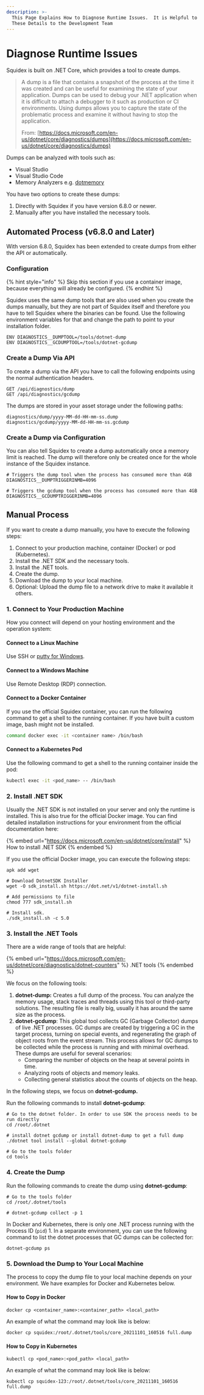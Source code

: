 ```yaml
---
description: >-
  This Page Explains How to Diagnose Runtime Issues.  It is Helpful to Provide
  These Details to the Development Team
---
```


# Diagnose Runtime Issues

Squidex is built on .NET Core, which provides a tool to create dumps.

> A dump is a file that contains a snapshot of the process at the time it was created and can be useful for examining the state of your application. Dumps can be used to debug your .NET application when it is difficult to attach a debugger to it such as production or CI environments. Using dumps allows you to capture the state of the problematic process and examine it without having to stop the application.
>
> From: [https://docs.microsoft.com/en-us/dotnet/core/diagnostics/dumps](https://docs.microsoft.com/en-us/dotnet/core/diagnostics/dumps)

Dumps can be analyzed with tools such as:

* Visual Studio
* Visual Studio Code
* Memory Analyzers e.g. [dotmemory](https://www.jetbrains.com/dotmemory/?source=google\&medium=cpc\&campaign=12509621705\&gclid=Cj0KCQjw5oiMBhDtARIsAJi0qk2ZvCwqDMmKuDzjmibSonfQuJyZZW\_jkhbizatYncy8ipncfEM05BIaAsaXEALw\_wcB)

You have two options to create these dumps:

1. Directly with Squidex if you have version 6.8.0 or newer.
2. Manually after you have installed the necessary tools.

## Automated Process (v6.8.0 and Later)

With version 6.8.0, Squidex has been extended to create dumps from either the API or automatically.

### Configuration

{% hint style="info" %}
Skip this section if you use a container image, because everything will already be configured.
{% endhint %}

Squidex uses the same dump tools that are also used when you create the dumps manually, but they are not part of Squidex itself and therefore you have to tell Squidex where the binaries can be found. Use the following environment variables for that and change the path to point to your installation folder.

```
ENV DIAGNOSTICS__DUMPTOOL=/tools/dotnet-dump
ENV DIAGNOSTICS__GCDUMPTOOL=/tools/dotnet-gcdump
```

### Create a Dump Via API

To create a dump via the API you have to call the following endpoints using the normal authentication headers.

```
GET /api/diagnostics/dump
GET /api/diagnostics/gcdump
```

The dumps are stored in your asset storage under the following paths:

```
diagnostics/dump/yyyy-MM-dd-HH-mm-ss.dump
diagnostics/gcdump/yyyy-MM-dd-HH-mm-ss.gcdump
```

### Create a Dump via Configuration

You can also tell Squidex to create a dump automatically once a memory limit is reached. The dump will therefore only be created once for the whole instance of the Squidex instance.

```
# Triggers the dump tool when the process has consumed more than 4GB
DIAGNOSTICS__DUMPTRIGGERINMB=4096

# Triggers the gcdump tool when the process has consumed more than 4GB
DIAGNOSTICS__GCDUMPTRIGGERINMB=4096
```

## Manual Process

If you want to create a dump manually, you have to execute the following steps:

1. Connect to your production machine, container (Docker) or pod (Kubernetes).
2. Install the .NET SDK and the necessary tools.
3. Install the .NET tools.
4. Create the dump.
5. Download the dump to your local machine.
6. Optional: Upload the dump file to a network drive to make it available it others.

### 1. Connect to Your Production Machine

How you connect will depend on your hosting environment and the operation system:

#### Connect to a Linux Machine

Use SSH or [putty for Windows](https://www.putty.org).

#### Connect to a Windows Machine

Use Remote Desktop (RDP) connection.

#### Connect to a Docker Container

If you use the official Squidex container, you can run the following command to get a shell to the running container. If you have built a custom image, bash might not be installed.

```bash
command docker exec -it <container name> /bin/bash
```

#### Connect to a Kubernetes Pod

Use the following command to get a shell to the running container inside the pod:

```bash
kubectl exec -it <pod_name> -- /bin/bash
```

### 2. Install .NET SDK

Usually the .NET SDK is not installed on your server and only the runtime is installed. This is also true for the official Docker image. You can find detailed installation instructions for your environment from the official documentation here:

{% embed url="https://docs.microsoft.com/en-us/dotnet/core/install" %}
How to install .NET SDK
{% endembed %}

If you use the official Docker image, you can execute the following steps:

```
apk add wget

# Download DotnetSDK Installer
wget -O sdk_install.sh https://dot.net/v1/dotnet-install.sh

# Add permissions to file
chmod 777 sdk_install.sh

# Install sdk.
./sdk_install.sh -c 5.0
```

### 3. Install the .NET Tools

There are a wide range of tools that are helpful:

{% embed url="https://docs.microsoft.com/en-us/dotnet/core/diagnostics/dotnet-counters" %}
.NET tools
{% endembed %}

We focus on the following tools:

1. **dotnet-dump:** Creates a full dump of the process. You can analyze the memory usage, stack traces and threads using this tool or third-party solutions. The resulting file is really big, usually it has around the same size as the process.
2. **dotnet-gcdump**: This global tool collects GC (Garbage Collector) dumps of live .NET processes. GC dumps are created by triggering a GC in the target process, turning on special events, and regenerating the graph of object roots from the event stream. This process allows for GC dumps to be collected while the process is running and with minimal overhead. These dumps are useful for several scenarios:
   * Comparing the number of objects on the heap at several points in time.
   * Analyzing roots of objects and memory leaks.
   * Collecting general statistics about the counts of objects on the heap.

In the following steps, we focus on **dotnet-gcdump.**

Run the following commands to install **dotnet-gcdump**:

```
# Go to the dotnet folder. In order to use SDK the process needs to be run directly
cd /root/.dotnet

# install dotnet gcdump or install dotnet-dump to get a full dump
./dotnet tool install --global dotnet-gcdump 

# Go to the tools folder
cd tools
```

### 4. Create the Dump

Run the following commands to create the dump using **dotnet-gcdump**:

```
# Go to the tools folder
cd /root/.dotnet/tools

# dotnet-gcdump collect -p 1
```

In Docker and Kubernetes, there is only one .NET process running with the Process ID (`pid`) 1. In a separate environment, you can use the following command to list the dotnet processes that GC dumps can be collected for:

```
dotnet-gcdump ps
```

### 5. Download the Dump to Your Local Machine <a href="#synopsis-2" id="synopsis-2"></a>

The process to copy the dump file to your local machine depends on your environment. We have examples for Docker and Kubernetes below.

#### How to Copy in Docker

```
docker cp <container_name>:<container_path> <local_path>
```

An example of what the command may look like is below:

```
docker cp squidex:/root/.dotnet/tools/core_20211101_160516 full.dump  
```

#### How to Copy in Kubernetes

```
kubectl cp <pod_name>:<pod_path> <local_path>
```

An example of what the command may look like is below:

```
kubectl cp squidex-123:/root/.dotnet/tools/core_20211101_160516 full.dump  
```
